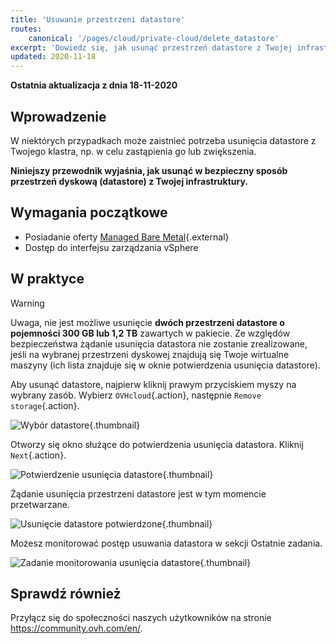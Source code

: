 ```yaml
---
title: 'Usuwanie przestrzeni datastore'
routes:
    canonical: '/pages/cloud/private-cloud/delete_datastore'
excerpt: 'Dowiedz się, jak usunąć przestrzeń datastore z Twojej infrastruktury Managed Bare Metal'
updated: 2020-11-18
---
```


**Ostatnia aktualizacja z dnia 18-11-2020**

## Wprowadzenie

W niektórych przypadkach może zaistnieć potrzeba usunięcia datastore z Twojego klastra, np. w celu zastąpienia go lub zwiększenia.

**Niniejszy przewodnik wyjaśnia, jak usunąć w bezpieczny sposób przestrzeń dyskową (datastore) z Twojej infrastruktury.**


## Wymagania początkowe

* Posiadanie oferty [Managed Bare Metal](https://www.ovhcloud.com/pl/managed-bare-metal/){.external}
* Dostęp do interfejsu zarządzania vSphere


## W praktyce

> [!warning]
>
> Uwaga, nie jest możliwe usunięcie **dwóch przestrzeni datastore o pojemności 300 GB lub 1,2 TB** zawartych w pakiecie. Ze względów bezpieczeństwa żądanie usunięcia datastora nie zostanie zrealizowane, jeśli na wybranej przestrzeni dyskowej znajdują się Twoje wirtualne maszyny (ich lista znajduje się w oknie potwierdzenia usunięcia datastore).
> 


Aby usunąć datastore, najpierw kliknij prawym przyciskiem myszy na wybrany zasób. Wybierz `OVHcloud`{.action}, następnie `Remove storage`{.action}.

![Wybór datastore](images/removedatastore01.png){.thumbnail}

Otworzy się okno służące do potwierdzenia usunięcia datastora. Kliknij `Next`{.action}.

![Potwierdzenie usunięcia datastore](images/removedatastore02.png){.thumbnail}

Żądanie usunięcia przestrzeni datastore jest w tym momencie przetwarzane.

![Usunięcie datastore potwierdzone](images/removedatastore03.png){.thumbnail}


Możesz monitorować postęp usuwania datastora w sekcji Ostatnie zadania.

![Zadanie monitorowania usunięcia datastore](images/removedatastore04.png){.thumbnail}


## Sprawdź również

Przyłącz się do społeczności naszych użytkowników na stronie <https://community.ovh.com/en/>.
